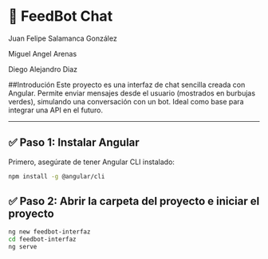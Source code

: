 # 🧠 FeedBot Chat

Juan Felipe Salamanca González<br>

Miguel Angel Arenas<br>

Diego Alejandro Diaz

##Introdución
Este proyecto es una interfaz de chat sencilla creada con Angular. Permite enviar mensajes desde el usuario (mostrados en burbujas verdes), simulando una conversación con un bot. Ideal como base para integrar una API en el futuro.

---

## ✅ Paso 1: Instalar Angular

Primero, asegúrate de tener Angular CLI instalado:

```bash
npm install -g @angular/cli

```
## ✅ Paso 2: Abrir la carpeta del proyecto e iniciar el proyecto
```bash
ng new feedbot-interfaz
cd feedbot-interfaz
ng serve
